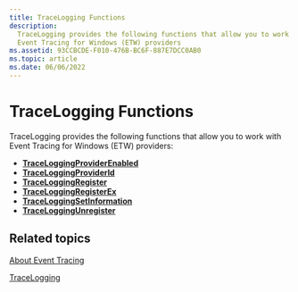 ```yaml
---
title: TraceLogging Functions
description:
  TraceLogging provides the following functions that allow you to work with
  Event Tracing for Windows (ETW) providers
ms.assetid: 93CCBCDE-F010-476B-BC6F-887E7DCC0AB0
ms.topic: article
ms.date: 06/06/2022
---
```


# TraceLogging Functions

TraceLogging provides the following functions that allow you to work with Event
Tracing for Windows (ETW) providers:

- [**TraceLoggingProviderEnabled**](/windows/win32/api/traceloggingprovider/nf-traceloggingprovider-traceloggingproviderenabled)
- [**TraceLoggingProviderId**](/windows/win32/api/traceloggingprovider/nf-traceloggingprovider-traceloggingproviderid)
- [**TraceLoggingRegister**](/windows/win32/api/traceloggingprovider/nf-traceloggingprovider-traceloggingregister)
- [**TraceLoggingRegisterEx**](/windows/win32/api/traceloggingprovider/nf-traceloggingprovider-traceloggingregisterex)
- [**TraceLoggingSetInformation**](/windows/win32/api/traceloggingprovider/nf-traceloggingprovider-traceloggingsetinformation)
- [**TraceLoggingUnregister**](/windows/win32/api/traceloggingprovider/nf-traceloggingprovider-traceloggingunregister)

## Related topics

[About Event Tracing](/windows/desktop/ETW/about-event-tracing)

[TraceLogging](trace-logging-portal.md)
